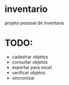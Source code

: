 # inventario
projeto pessoal de inventario

# TODO:

 - cadastrar objetos 
 - consultar objetos
 - exportar para excel
 - verificar objetos
 - sincronizar